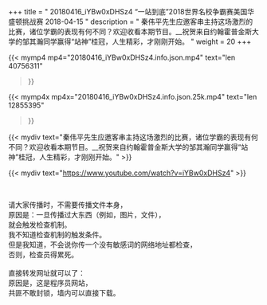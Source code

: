 +++
title = " 20180416_iYBw0xDHSz4 “一站到底”2018世界名校争霸赛美国华盛顿挑战赛 2018-04-15 "
description = " 秦伟平先生应邀客串主持这场激烈的比赛，诸位学霸的表现有何不同？欢迎收看本期节目。__祝贺来自约翰霍普金斯大学的邹其瀚同学赢得“站神”桂冠，人生精彩，才刚刚开始。 "
weight = 20
+++

{{< mymp4 mp4="20180416_iYBw0xDHSz4.info.json.mp4" 
text="len 40756311"
>}}

{{< mymp4x  mp4x="20180416_iYBw0xDHSz4.info.json.25k.mp4"
text="len 12855395"
>}}


{{< mydiv text="秦伟平先生应邀客串主持这场激烈的比赛，诸位学霸的表现有何不同？欢迎收看本期节目。__祝贺来自约翰霍普金斯大学的邹其瀚同学赢得“站神”桂冠，人生精彩，才刚刚开始。" >}}
<br>

{{< mydiv text="https://www.youtube.com/watch?v=iYBw0xDHSz4" >}}


<br>

请大家传播时，不需要传播文件本身，<br>
原因是：一旦传播过大东西（例如，图片，文件），<br>
就会触发检查机制。<br>
我不知道检查机制的触发条件。<br>
但是我知道，不会说你传一个没有敏感词的网络地址都检查，<br>
否则，检查员得累死。<br><br>
直接转发网址就可以了：<br>
原因是，这是程序员网站，<br>
共匪不敢封锁，墙内可以直接下载。


